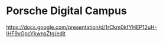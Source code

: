 # Porsche Digital Campus
https://docs.google.com/presentation/d/1rCkm0kfYHEP12uH-IHF9vGpcYkwnsZtg/edit 
